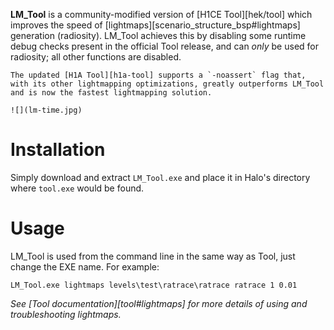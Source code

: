 **LM_Tool** is a community-modified version of [H1CE Tool][hek/tool] which improves the speed of [lightmaps][scenario_structure_bsp#lightmaps] generation (radiosity). LM_Tool achieves this by disabling some runtime debug checks present in the official Tool release, and can _only_ be used for radiosity; all other functions are disabled.

```.alert
The updated [H1A Tool][h1a-tool] supports a `-noassert` flag that, with its other lightmapping optimizations, greatly outperforms LM_Tool and is now the fastest lightmapping solution.

![](lm-time.jpg)
```

# Installation
Simply download and extract `LM_Tool.exe` and place it in Halo's directory where `tool.exe` would be found.

# Usage
LM_Tool is used from the command line in the same way as Tool, just change the EXE name. For example:

```
LM_Tool.exe lightmaps levels\test\ratrace\ratrace ratrace 1 0.01
```

_See [Tool documentation][tool#lightmaps] for more details of using and troubleshooting lightmaps._
